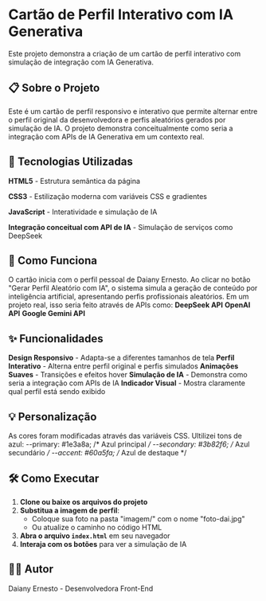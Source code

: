 # Cartão de Perfil Interativo com IA Generativa

Este projeto demonstra a criação de um cartão de perfil interativo com simulação de integração com IA Generativa.

## 📋 Sobre o Projeto

Este é um cartão de perfil responsivo e interativo que permite alternar entre o perfil original da desenvolvedora e perfis aleatórios gerados por simulação de IA. O projeto demonstra conceitualmente como seria a integração com APIs de IA Generativa em um contexto real.

## 🚀 Tecnologias Utilizadas

**HTML5** - Estrutura semântica da página

**CSS3** - Estilização moderna com variáveis CSS e gradientes

**JavaScript** - Interatividade e simulação de IA

**Integração conceitual com API de IA** - Simulação de serviços como DeepSeek

## 🎯 Como Funciona

O cartão inicia com o perfil pessoal de Daiany Ernesto. Ao clicar no botão "Gerar Perfil Aleatório com IA", o sistema simula a geração de conteúdo por inteligência artificial, apresentando perfis profissionais aleatórios. Em um projeto real, isso seria feito através de APIs como:
**DeepSeek API**
**OpenAI API**
**Google Gemini API**

## ✨ Funcionalidades

**Design Responsivo** - Adapta-se a diferentes tamanhos de tela
**Perfil Interativo** - Alterna entre perfil original e perfis simulados
**Animações Suaves** - Transições e efeitos hover
**Simulação de IA** - Demonstra como seria a integração com APIs de IA
**Indicador Visual** - Mostra claramente qual perfil está sendo exibido

## 💡 Personalização

As cores foram modificadas através das variáveis CSS. Ultilizei tons de azul:
 --primary: #1e3a8a;      /* Azul principal */
 --secondary: #3b82f6;    /* Azul secundário */
 --accent: #60a5fa;       /* Azul de destaque */

## 🛠️ Como Executar

1. **Clone ou baixe os arquivos do projeto**
2. **Substitua a imagem de perfil**:
   - Coloque sua foto na pasta "imagem/" com o nome "foto-dai.jpg"
   - Ou atualize o caminho no código HTML
3. **Abra o arquivo `index.html`** em seu navegador
4. **Interaja com os botões** para ver a simulação de IA

 ## 👩‍💻 Autor
Daiany Ernesto - Desenvolvedora Front-End
 






